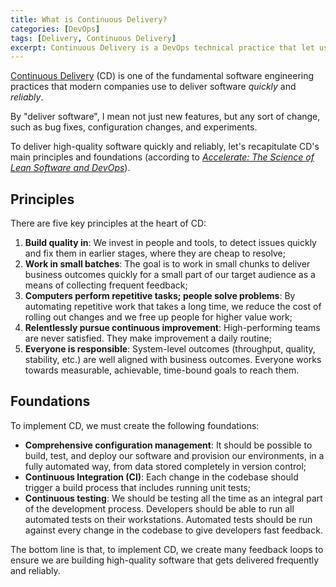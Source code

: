 ```yaml
---
title: What is Continuous Delivery?
categories: [DevOps]
tags: [Delivery, Continuous Delivery]
excerpt: Continuous Delivery is a DevOps technical practice that let us make changes into production, quickly and reliably. Let's recap its principles and foundations.
---
```


[Continuous Delivery](/swe/devops/cd) (CD) is one of the fundamental software engineering practices that modern companies use to deliver software *quickly* and *reliably*.

By "deliver software", I mean not just new features, but any sort of change, such as bug fixes, configuration changes, and experiments.

To deliver high-quality software quickly and reliably, let's recapitulate CD's main principles and foundations (according to *[Accelerate: The Science of Lean Software and DevOps](/book/accelerate)*).

## Principles

There are five key principles at the heart of CD:

1. **Build quality in**: We invest in people and tools, to detect issues quickly and fix them in earlier stages, where they are cheap to resolve;
2. **Work in small batches**: The goal is to work in small chunks to deliver business outcomes quickly for a small part of our target audience as a means of collecting frequent feedback;
3. **Computers perform repetitive tasks; people solve problems**: By automating repetitive work that takes a long time, we reduce the cost of rolling out changes and we free up people for higher value work;
4. **Relentlessly pursue continuous improvement**: High-performing teams are never satisfied. They make improvement a daily routine;
5. **Everyone is responsible**: System-level outcomes (throughput, quality, stability, etc.) are well aligned with business outcomes. Everyone works towards measurable, achievable, time-bound goals to reach them.

## Foundations

To implement CD, we must create the following foundations:

- **Comprehensive configuration management**: It should be possible to build, test, and deploy our software and provision our environments, in a fully automated way, from data stored completely in version control;
- **Continuous Integration (CI)**: Each change in the codebase should trigger a build process that includes running unit tests;
- **Continuous testing**: We should be testing all the time as an integral part of the development process. Developers should be able to run all automated tests on their workstations. Automated tests should be run against every change in the codebase to give developers fast feedback.

The bottom line is that, to implement CD, we create many feedback loops to ensure we are building high-quality software that gets delivered frequently and reliably.